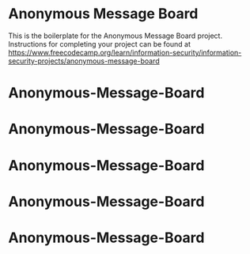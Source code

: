 # Anonymous Message Board

This is the boilerplate for the Anonymous Message Board project. Instructions for completing your project can be found at https://www.freecodecamp.org/learn/information-security/information-security-projects/anonymous-message-board
# Anonymous-Message-Board
# Anonymous-Message-Board
# Anonymous-Message-Board
# Anonymous-Message-Board
# Anonymous-Message-Board

